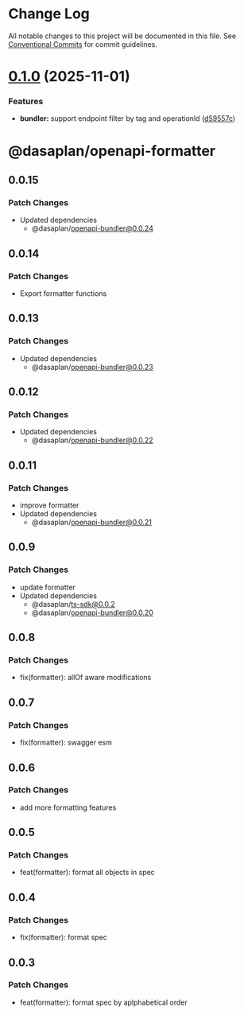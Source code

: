 # Change Log

All notable changes to this project will be documented in this file.
See [Conventional Commits](https://conventionalcommits.org) for commit guidelines.

# [0.1.0](https://github.com/dasaplan/ts-mono/compare/@dasaplan/openapi-formatter@0.0.15...@dasaplan/openapi-formatter@0.1.0) (2025-11-01)


### Features

* **bundler:** support endpoint filter by tag and operationId ([d59557c](https://github.com/dasaplan/ts-mono/commit/d59557cd682f6961c79f26e43a67a304cd40235d))





# @dasaplan/openapi-formatter

## 0.0.15

### Patch Changes

- Updated dependencies
  - @dasaplan/openapi-bundler@0.0.24

## 0.0.14

### Patch Changes

- Export formatter functions

## 0.0.13

### Patch Changes

- Updated dependencies
  - @dasaplan/openapi-bundler@0.0.23

## 0.0.12

### Patch Changes

- Updated dependencies
  - @dasaplan/openapi-bundler@0.0.22

## 0.0.11

### Patch Changes

- improve formatter
- Updated dependencies
  - @dasaplan/openapi-bundler@0.0.21

## 0.0.9

### Patch Changes

- update formatter
- Updated dependencies
  - @dasaplan/ts-sdk@0.0.2
  - @dasaplan/openapi-bundler@0.0.20

## 0.0.8

### Patch Changes

- fix(formatter): allOf aware modifications

## 0.0.7

### Patch Changes

- fix(formatter): swagger esm

## 0.0.6

### Patch Changes

- add more formatting features

## 0.0.5

### Patch Changes

- feat(formatter): format all objects in spec

## 0.0.4

### Patch Changes

- fix(formatter): format spec

## 0.0.3

### Patch Changes

- feat(formatter): format spec by aplphabetical order
